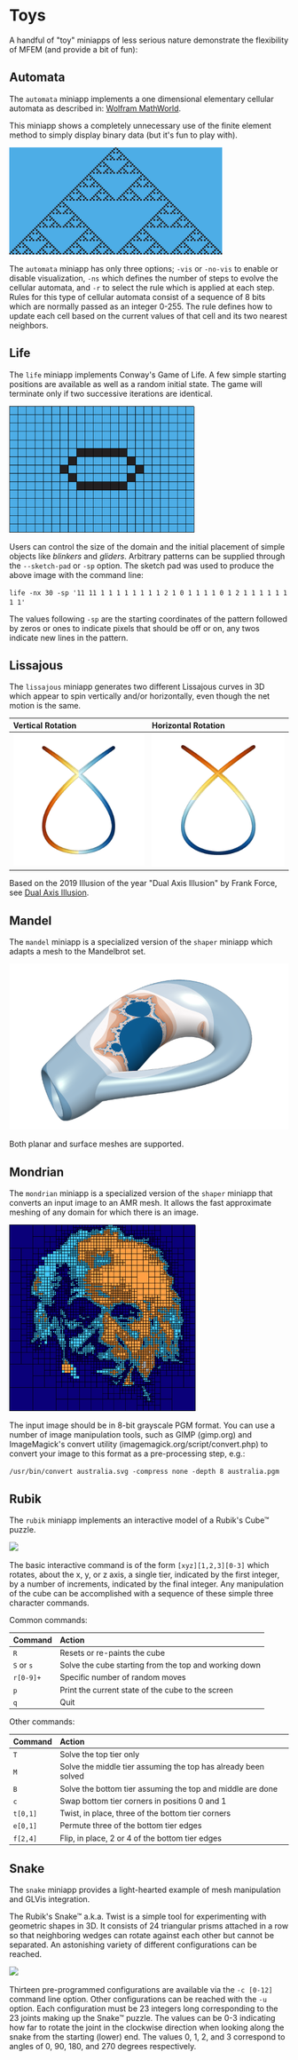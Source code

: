 # Toys

A handful of "toy" miniapps of less serious nature demonstrate the
flexibility of MFEM (and provide a bit of fun):

## Automata

The `automata` miniapp implements a one dimensional elementary cellular
automata as described in:
[Wolfram MathWorld](http://mathworld.wolfram.com/ElementaryCellularAutomaton.html).

This miniapp shows a completely unnecessary use of the finite element
method to simply display binary data (but it's fun to play with).

![](img/examples/automata.png)

The `automata` miniapp has only three options; `-vis` or `-no-vis` to
enable or disable visualization, `-ns` which defines the number of
steps to evolve the cellular automata, and `-r` to select the rule
which is applied at each step.  Rules for this type of cellular
automata consist of a sequence of 8 bits which are normally passed as
an integer 0-255.  The rule defines how to update each cell based on
the current values of that cell and its two nearest neighbors.

## Life

The `life` miniapp implements Conway's Game of Life. A few simple
starting positions are available as well as a random initial
state. The game will terminate only if two successive iterations are
identical.

![](img/examples/life.gif)

Users can control the size of the domain and the initial placement of
simple objects like _blinkers_ and _gliders_.  Arbitrary patterns can
be supplied through the `--sketch-pad` or `-sp` option.  The sketch
pad was used to produce the above image with the command line:

``life -nx 30 -sp '11 11 1 1 1 1 1 1 1 1 2
                         1 0 1 1 1 1 0 1 2
                         1 1 1 1 1 1 1 1'``

The values following `-sp` are the starting coordinates of the pattern
followed by zeros or ones to indicate pixels that should be off or on,
any twos indicate new lines in the pattern.

## Lissajous

The `lissajous` miniapp generates two different Lissajous curves in 3D
which appear to spin vertically and/or horizontally, even though the
net motion is the same.

| Vertical Rotation                | Horizontal Rotation              |
|:---------------------------------|:---------------------------------|
|![](img/examples/lissajous_V.gif) | ![](img/examples/lissajous_H.gif)|

Based on the 2019 Illusion of the year "Dual Axis Illusion" by Frank
Force, see [Dual Axis
Illusion](http://illusionoftheyear.com/2019/12/dual-axis-illusion).

## Mandel

The `mandel` miniapp is a specialized version of the `shaper` miniapp which
adapts a mesh to the Mandelbrot set.

![](img/examples/mandel.png)

Both planar and surface meshes are supported.

## Mondrian

The `mondrian` miniapp is a specialized version of the `shaper`
miniapp that converts an input image to an AMR mesh. It allows the
fast approximate meshing of any domain for which there is an image.

![](img/examples/mondrian.png)

The input image should be in 8-bit grayscale PGM format. You can use a
number of image manipulation tools, such as GIMP (gimp.org) and ImageMagick's
convert utility (imagemagick.org/script/convert.php) to convert your image to
this format as a pre-processing step, e.g.:

```/usr/bin/convert australia.svg -compress none -depth 8 australia.pgm```

## Rubik

The `rubik` miniapp implements an interactive model of a Rubik's Cube&trade; puzzle.

![](img/examples/rubik.gif)

The basic interactive command is of the form `[xyz][1,2,3][0-3]` which
rotates, about the x, y, or z axis, a single tier, indicated by the
first integer, by a number of increments, indicated by the final
integer.  Any manipulation of the cube can be accomplished with a
sequence of these simple three character commands.

Common commands:

| Command    | Action                                                         |
|:-----------|:---------------------------------------------------------------|
| `R`        | Resets or re-paints the cube                                   |
| `S` or `s` | Solve the cube starting from the top and working down          |
| `r[0-9]+`  | Specific number of random moves                                |
| `p`        | Print the current state of the cube to the screen              |
| `q`        | Quit                                                           |

Other commands:

| Command    | Action                                                         |
|:-----------|:---------------------------------------------------------------|
| `T`        | Solve the top tier only                                        |
| `M`        | Solve the middle tier assuming the top has already been solved |
| `B`        | Solve the bottom tier assuming the top and middle are done     |
| `c`        | Swap bottom tier corners in positions 0 and 1                  |
| `t[0,1]`   | Twist, in place, three of the bottom tier corners              |
| `e[0,1]`   | Permute three of the bottom tier edges                         |
| `f[2,4]`   | Flip, in place, 2 or 4 of the bottom tier edges                |

## Snake

The `snake` miniapp provides a light-hearted example of mesh manipulation and
GLVis integration.

The Rubik's Snake&trade; a.k.a. Twist is a simple tool for experimenting with
geometric shapes in 3D. It consists of 24 triangular prisms attached in
a row so that neighboring wedges can rotate against each other but cannot
be separated. An astonishing variety of different configurations can be
reached.

<a href="https://glvis.org/live/?stream=../data/snake.saved" target="_blank">
<img src="../img/examples/snake.png">
</a>

Thirteen pre-programmed configurations are available via the `-c
[0-12]` command line option.  Other configurations can be reached with
the `-u` option.  Each configuration must be 23 integers long
corresponding to the 23 joints making up the Snake&trade; puzzle. The
values can be 0-3 indicating how far to rotate the joint in the
clockwise direction when looking along the snake from the starting
(lower) end. The values 0, 1, 2, and 3 correspond to angles of 0, 90,
180, and 270 degrees respectively.
